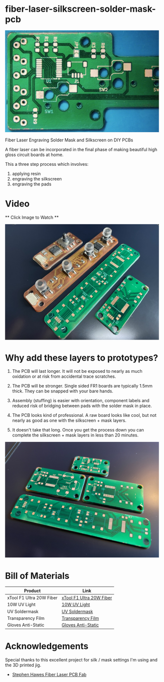 # fiber-laser-silkscreen-solder-mask-pcb
![Screenshot](pics/keeb1.jpeg)

Fiber Laser Engraving Solder Mask and Silkscreen on DIY PCBs


A fiber laser can be incorporated in the final phase of making beautiful high gloss circuit boards at home.

This a three step process which involves: 

1. applying resin
2. engraving the silkscreen
3. engraving the pads

Video
===
** Click Image to Watch **

[![Watch the video](pics/keeb2.jpeg)](https://youtu.be/RxKP0Fk902g)

Why add these layers to prototypes?
===
1. The PCB will last longer. It will not be exposed to nearly as much oxidation or at risk from accidental trace scratches.

2. The PCB will be stronger. Single sided FR1 boards are typically 1.5mm thick. They can be snapped with your bare hands.

3. Assembly (stuffing) is easier with orientation, component labels and reduced risk of bridging between pads with the solder mask in place.

4. The PCB looks kind of professional. A raw board looks like cool, but not nearly as good as one with the silkscreen + mask layers.

5. It doesn't take that long. Once you get the process down you can complete the silkscreen + mask layers in less than 20 minutes. 

![Screenshot](pics/keeb3.jpeg)

Bill of Materials
===
| Product                 | Link                                                        |
| ----------------------- | ----------------------------------------------------------- |
| xTool F1 Ultra 20W Fiber | [xTool F1 Ultra 20W Fiber](https://amzn.to/41h2cZH)         |
| 10W UV Light            | [10W UV Light](https://amzn.to/4j4IIye)                      |
| UV Soldermask           | [UV Soldermask](https://amzn.to/42o9AC1)                     |
| Transparency Film       | [Transparency Film](https://amzn.to/4jm4ahU)                 |
| Gloves Anti-Static      | [Gloves Anti-Static](https://amzn.to/3X36cKU)                |

Acknowledgements
===
Special thanks to this excellent project for silk / mask settings I'm using and the 3D printed jig. 

* [Stephen Hawes Fiber Laser PCB Fab](https://github.com/sphawes/fiber-laser-pcb-fab)
